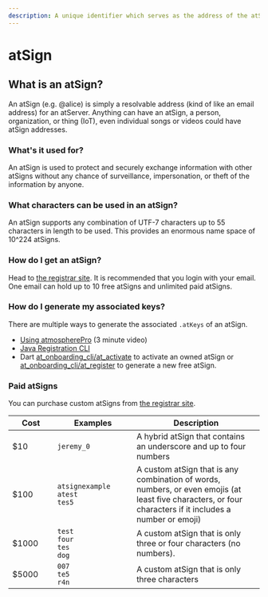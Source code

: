 ```yaml
---
description: A unique identifier which serves as the address of the atServer
---
```


# atSign

## What is an atSign?

An atSign (e.g. @alice) is simply a resolvable address (kind of like an email address) for an atServer. Anything can have an atSign, a person, organization, or thing (IoT), even individual songs or videos could have atSign addresses.

### What's it used for?

An atSign is used to protect and securely exchange information with other atSigns without any chance of surveillance, impersonation, or theft of the information by anyone.

### What characters can be used in an atSign?

An atSign supports any combination of UTF-7 characters up to 55 characters in length to be used. This provides an enormous name space of 10^224 atSigns.

### How do I get an atSign?

Head to [the registrar site](https://my.atsign.com/go). It is recommended that you login with your email. One email can hold up to 10 free atSigns and unlimited paid atSigns.

### How do I generate my associated keys?

There are multiple ways to generate the associated `.atKeys` of an atSign.

* [Using atmospherePro](https://www.youtube.com/watch?v=8xJnbsuF4C8) (3 minute video)
* [Java Registration CLI](https://github.com/atsign-foundation/at\_java/blob/trunk/getting\_started\_guide.md)
* Dart [at\_onboarding\_cli/at\_activate](https://github.com/atsign-foundation/at\_libraries/tree/trunk/packages/at\_onboarding\_cli#activate\_cli) to activate an owned atSign or [at\_onboarding\_cli/at\_register](https://github.com/atsign-foundation/at\_libraries/tree/trunk/packages/at\_onboarding\_cli#register\_cli) to generate a new free atSign.

### Paid atSigns

You can purchase custom atSigns from [the registrar site](https://my.atsign.com/go).

<table><thead><tr><th width="106.33333333333331">Cost</th><th width="195">Examples</th><th width="447">Description</th></tr></thead><tbody><tr><td>$10</td><td><code>jeremy_0</code></td><td>A hybrid atSign that contains an underscore and up to four numbers</td></tr><tr><td>$100</td><td><code>atsignexample</code><br><code>atest</code><br><code>tes5</code></td><td>A custom atSign that is any combination of words, numbers, or even emojis (at least five characters, or four characters if it includes a number or emoji)</td></tr><tr><td>$1000</td><td><code>test</code><br><code>four</code><br><code>tes</code><br><code>dog</code></td><td>A custom atSign that is only three or four characters (no numbers).</td></tr><tr><td>$5000</td><td><code>007</code><br><code>te5</code><br><code>r4n</code></td><td>A custom atSign that is only three characters</td></tr></tbody></table>
